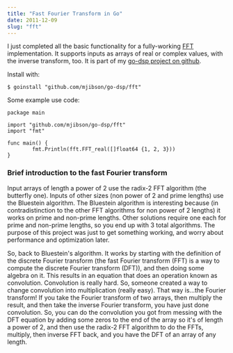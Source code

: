 ```yaml
---
title: "Fast Fourier Transform in Go"
date: 2011-12-09
slug: "fft"
---
```


I just completed all the basic functionality for a fully-working [FFT](http://en.wikipedia.org/wiki/Fast_Fourier_transform) implementation. It supports inputs as arrays of real or complex values, with the inverse transform, too. It is part of my [go-dsp project on github](https://github.com/mjibson/go-dsp).

Install with:

`$ goinstall "github.com/mjibson/go-dsp/fft"`

Some example use code:

    package main

    import "github.com/mjibson/go-dsp/fft"
    import "fmt"

    func main() {
            fmt.Println(fft.FFT_real([]float64 {1, 2, 3}))
    }

### Brief introduction to the fast Fourier transform

Input arrays of length a power of 2 use the radix-2 FFT algorithm (the butterfly one). Inputs of other sizes (non power of 2 and prime lengths) use the Bluestein algorithm. The Bluestein algorithm is interesting because (in contradistinction to the other FFT algorithms for non power of 2 lengths) it works on prime and non-prime lengths. Other solutions require one each for prime and non-prime lengths, so you end up with 3 total algorithms. The purpose of this project was just to get something working, and worry about performance and optimization later.

So, back to Bluestein's algorithm. It works by starting with the definition of the discrete Fourier transform (the fast Fourier transform (FFT) is a way to compute the discrete Fourier transform (DFT)), and then doing some algebra on it. This results in an equation that does an operation known as convolution. Convolution is really hard. So, someone created a way to change convolution into multiplication (really easy). That way is...the Fourier transform! If you take the Fourier transform of two arrays, then multiply the result, and then take the inverse Fourier transform, you have just done convolution. So, you can do the convolution you got from messing with the DFT equation by adding some zeros to the end of the array so it's of length a power of 2, and then use the radix-2 FFT algorithm to do the FFTs, multiply, then inverse FFT back, and you have the DFT of an array of any length.
